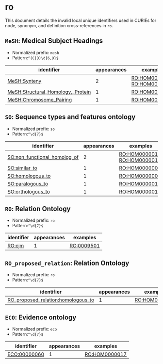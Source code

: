 # ro

This document details the invalid local unique identifiers used in CURIEs
for node, synonym, and definition cross-references in `ro`.


## `MeSH`: Medical Subject Headings

- Normalized prefix: `mesh`
- Pattern:`^(C|D)\d{6,9}$`


| identifier                                                                                    |   appearances | examples                                                                                                     |
|-----------------------------------------------------------------------------------------------|---------------|--------------------------------------------------------------------------------------------------------------|
| [MeSH:Synteny](https://bioregistry.io/MeSH:Synteny)                                           |             2 | [RO:HOM0000010](https://bioregistry.io/RO:HOM0000010), [RO:HOM0000010](https://bioregistry.io/RO:HOM0000010) |
| [MeSH:Structural_Homology,_Protein](https://bioregistry.io/MeSH:Structural_Homology,_Protein) |             1 | [RO:HOM0000015](https://bioregistry.io/RO:HOM0000015)                                                        |
| [MeSH:Chromosome_Pairing](https://bioregistry.io/MeSH:Chromosome_Pairing)                     |             1 | [RO:HOM0000047](https://bioregistry.io/RO:HOM0000047)                                                        |

## `SO`: Sequence types and features ontology

- Normalized prefix: `so`
- Pattern:`^\d{7}$`


| identifier                                                                          |   appearances | examples                                                                                                     |
|-------------------------------------------------------------------------------------|---------------|--------------------------------------------------------------------------------------------------------------|
| [SO:non_functional_homolog_of](https://bioregistry.io/SO:non_functional_homolog_of) |             2 | [RO:HOM0000016](https://bioregistry.io/RO:HOM0000016), [RO:HOM0000016](https://bioregistry.io/RO:HOM0000016) |
| [SO:similar_to](https://bioregistry.io/SO:similar_to)                               |             1 | [RO:HOM0000000](https://bioregistry.io/RO:HOM0000000)                                                        |
| [SO:homologous_to](https://bioregistry.io/SO:homologous_to)                         |             1 | [RO:HOM0000007](https://bioregistry.io/RO:HOM0000007)                                                        |
| [SO:paralogous_to](https://bioregistry.io/SO:paralogous_to)                         |             1 | [RO:HOM0000011](https://bioregistry.io/RO:HOM0000011)                                                        |
| [SO:orthologous_to](https://bioregistry.io/SO:orthologous_to)                       |             1 | [RO:HOM0000017](https://bioregistry.io/RO:HOM0000017)                                                        |

## `RO`: Relation Ontology

- Normalized prefix: `ro`
- Pattern:`^\d{7}$`


| identifier                              |   appearances | examples                                        |
|-----------------------------------------|---------------|-------------------------------------------------|
| [RO:cjm](https://bioregistry.io/RO:cjm) |             1 | [RO:0009501](https://bioregistry.io/RO:0009501) |

## `RO_proposed_relation`: Relation Ontology

- Normalized prefix: `ro`
- Pattern:`^\d{7}$`


| identifier                                                                                      |   appearances | examples                                              |
|-------------------------------------------------------------------------------------------------|---------------|-------------------------------------------------------|
| [RO_proposed_relation:homologous_to](https://bioregistry.io/RO_proposed_relation:homologous_to) |             1 | [RO:HOM0000007](https://bioregistry.io/RO:HOM0000007) |

## `ECO`: Evidence ontology

- Normalized prefix: `eco`
- Pattern:`^\d{7}$`


| identifier                                          |   appearances | examples                                              |
|-----------------------------------------------------|---------------|-------------------------------------------------------|
| [ECO:00000060](https://bioregistry.io/ECO:00000060) |             1 | [RO:HOM0000017](https://bioregistry.io/RO:HOM0000017) |

